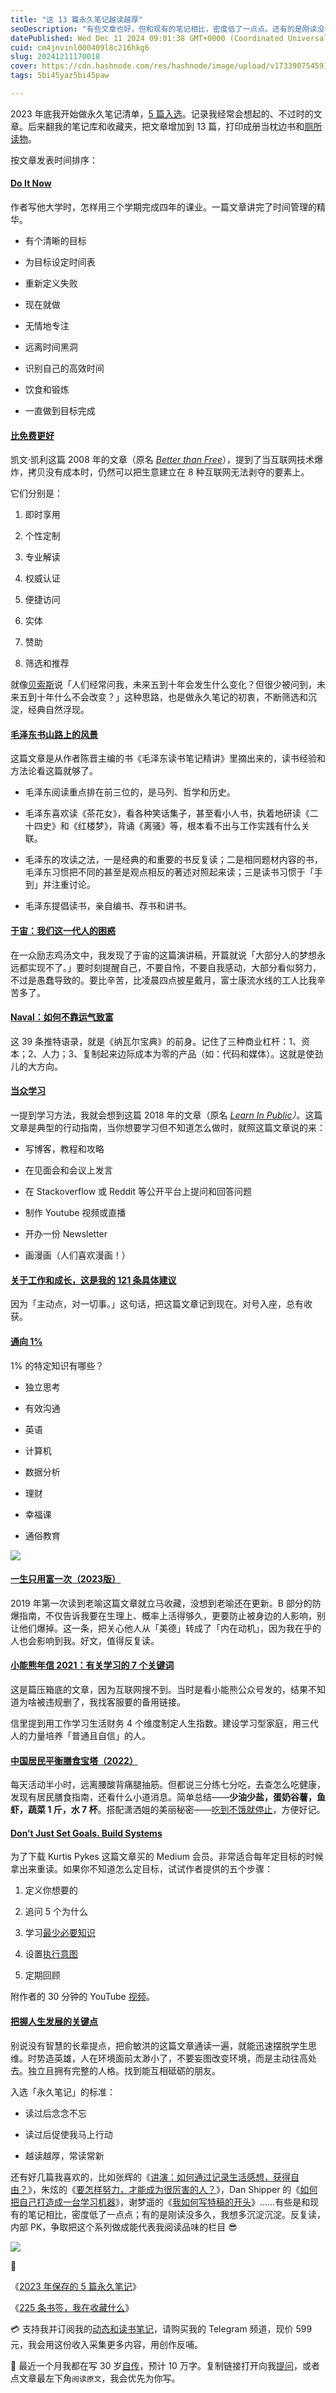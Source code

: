 ```yaml
---
title: "这 13 篇永久笔记越读越厚"
seoDescription: "有些文章也好，但和现有的笔记相比，密度低了一点点。还有的是刚读没多久，我想多沉淀沉淀。反复读，内部 PK，争取把这个系列做成能代表我阅读品味的栏目。"
datePublished: Wed Dec 11 2024 09:01:38 GMT+0000 (Coordinated Universal Time)
cuid: cm4jnvinl000409l8c216hkg6
slug: 20241211170018
cover: https://cdn.hashnode.com/res/hashnode/image/upload/v1733907545911/1be89f4e-438f-427b-8c54-31e59be256f6.jpeg
tags: 5bi45yaz5bi45paw

---
```


2023 年底我开始做永久笔记清单，[5 篇入选](https://mp.weixin.qq.com/s/y6VQ0403Zvqhn92C6EBHxA?token=677923051&lang=zh_CN)。记录我经常会想起的、不过时的文章。后来翻我的笔记库和收藏夹，把文章增加到 13 篇，打印成册当枕边书和[厕所读物](https://mp.weixin.qq.com/s/dsccU5x5ymixz4dLYv78_A)。

按文章发表时间排序：

#### [Do It Now](https://stevepavlina.com/blog/2005/11/do-it-now/)

作者写他大学时，怎样用三个学期完成四年的课业。一篇文章讲完了时间管理的精华。

* 有个清晰的目标
    
* 为目标设定时间表
    
* 重新定义失败
    
* 现在就做
    
* 无情地专注
    
* 远离时间黑洞
    
* 识别自己的高效时间
    
* 饮食和锻炼
    
* 一直做到目标完成
    

#### [比免费更好](https://mp.weixin.qq.com/s/0fmZPjBpBsY3v15C9cnFQg)

凯文·凯利这篇 2008 年的文章（原名 [*Better than Free*](https://kk.org/thetechnium/better-than-fre/)），提到了当互联网技术爆炸，拷贝没有成本时，仍然可以把生意建立在 8 种互联网无法剥夺的要素上。

它们分别是：

1. 即时享用
    
2. 个性定制
    
3. 专业解读
    
4. 权威认证
    
5. 便捷访问
    
6. 实体
    
7. 赞助
    
8. 筛选和推荐
    

就像[贝索斯](https://medium.com/@wooyi/7-lessons-from-jeff-bezos-annual-letters-to-shareholders-d2b795201c16)说「人们经常问我，未来五到十年会发生什么变化？但很少被问到，未来五到十年什么不会改变？」这种思路，也是做永久笔记的初衷，不断筛选和沉淀，经典自然浮现。

#### [毛泽东书山路上的风景](https://news.sina.cn/gn/2018-09-09/detail-ihivtsyk6948457.d.html)

这篇文章是从作者陈晋主编的书《毛泽东读书笔记精讲》里摘出来的，读书经验和方法论看这篇就够了。

* 毛泽东阅读重点排在前三位的，是马列、哲学和历史。
    
* 毛泽东喜欢读《茶花女》，看各种笑话集子，甚至看小人书，执着地研读《二十四史》和《红楼梦》，背诵《离骚》等，根本看不出与工作实践有什么关联。
    
* 毛泽东的攻读之法，一是经典的和重要的书反复读；二是相同题材内容的书，毛泽东习惯把不同的甚至是观点相反的著述对照起来读；三是读书习惯于「手到」并注重讨论。
    
* 毛泽东提倡读书，亲自编书、荐书和讲书。
    

#### [于宙：我们这一代人的困惑](https://blog.sina.com.cn/s/blog_537c25aa0102v9sm.html)

在一众励志鸡汤文中，我发现了于宙的这篇演讲稿，开篇就说「大部分人的梦想永远都实现不了。」要时刻提醒自己，不要自怜，不要自我感动，大部分看似努力，不过是愚蠢导致的。要比辛苦，比凌晨四点披星戴月，富士康流水线的工人比我辛苦多了。

#### [Naval：如何不靠运气致富](https://mp.weixin.qq.com/s/TfhBCbr8-IoHyPKtB3hTlw)

这 39 条推特语录，就是《纳瓦尔宝典》的前身。记住了三种商业杠杆：1、资本；2、人力；3、复制起来边际成本为零的产品（如：代码和媒体）。这就是使劲儿的大方向。

#### [当众学习](https://mp.weixin.qq.com/s/-L7l7-hgKeKuZH6oitN0vA?search_click_id=12531027871246584057-1733810221644-2160674155)

一提到学习方法，我就会想到这篇 2018 年的文章（原名 [*Learn In Public*](https://www.swyx.io/learn-in-public)*）*。这篇文章是典型的行动指南，当你想要学习但不知道怎么做时，就照这篇文章说的来：

* 写博客，教程和攻略
    
* 在见面会和会议上发言
    
* 在 Stackoverflow 或 Reddit 等公开平台上提问和回答问题
    
* 制作 Youtube 视频或直播
    
* 开办一份 Newsletter
    
* 画漫画（人们喜欢漫画！）
    

#### [关于工作和成长，这是我的 121 条具体建议](https://mp.weixin.qq.com/s/ju6lSdQ44o8KU-4MFuw3-Q)

因为「主动点，对一切事。」这句话，把这篇文章记到现在。对号入座，总有收获。

#### [通向 1%](https://reurl.cc/G5XvK3)

1% 的特定知识有哪些？

* 独立思考
    
* 有效沟通
    
* 英语
    
* 计算机
    
* 数据分析
    
* 理财
    
* 幸福课
    
* 通俗教育
    

![](url)

#### [一生只用富一次（2023版）](https://mp.weixin.qq.com/s/ff0G3Bik50mkQ0VO87h-0Q)

2019 年第一次读到老喻这篇文章就立马收藏，没想到老喻还在更新。B 部分的防爆指南，不仅告诉我要在生理上、概率上活得够久，更要防止被身边的人影响，别让他们爆掉。这一条，把关心他人从「美德」转成了「内在动机」，因为我在乎的人也会影响到我。好文，值得反复读。

#### [小能熊年信 2021：有关学习的 7 个关键词](https://app.yinxiang.com/fx/a879e490-cc24-4b3a-995a-a19b94db2c0d)

这是篇压箱底的文章，因为互联网搜不到。当时是看小能熊公众号发的，结果不知道为啥被违规删了，我找客服要的备用链接。

信里提到用工作学习生活财务 4 个维度制定人生指数。建设学习型家庭，用三代人的力量培养「普通且自信」的人。

#### [中国居民平衡膳食宝塔（2022）](https://mp.weixin.qq.com/s/WYd33B5VRy6zI1v8dSbJ6g)

每天活动半小时，远离腰酸背痛腿抽筋。但都说三分练七分吃，去查怎么吃健康，发现有居民膳食指南，还看什么小道消息。简单总结——**少油少盐，蛋奶谷薯，鱼虾，蔬菜 1 斤，水 7 杯**。搭配潇洒姐的美丽秘密——[吃到不饿就停止](https://mp.weixin.qq.com/s/eHXjlQcX6V2qJVgh2RB4ew)，方便好记。

#### [Don’t Just Set Goals. Build Systems](https://medium.com/swlh/dont-just-set-goals-build-systems-8158ac541df)

为了下载 Kurtis Pykes 这篇文章买的 Medium 会员。非常适合每年定目标的时候拿出来重读。如果你不知道怎么定目标，试试作者提供的五个步骤：

1. 定义你想要的
    
2. 追问 5 个为什么
    
3. 学习[最少必要知识](https://web.archive.org/web/20120814095448/http://www.lixiaolai.com/archives/9369.html)
    
4. 设置[执行意图](https://mp.weixin.qq.com/s/G1oJCjNdLQDsWXBoHr8mTA)
    
5. 定期回顾
    

附作者的 30 分钟的 YouTube [视频](https://www.youtube.com/watch?v=hwEoJN63TFo)。

#### [把握人生发展的关键点](https://mp.weixin.qq.com/s/YznqdhECRYO-7f93egBeHg)

别说没有智慧的长辈提点，把俞敏洪的这篇文章通读一遍，就能迅速摆脱学生思维。时势造英雄，人在环境面前太渺小了，不要妄图改变环境，而是主动往高处去。独立且拥有完整的人格。找到能互相砥砺的朋友。

入选「永久笔记」的标准：

* 读过后念念不忘
    
* 读过后促使我马上行动
    
* 越读越厚，常读常新
    

还有好几篇我喜欢的，比如张辉的《[讲演：如何通过记录生活感想，获得自由？](https://mp.weixin.qq.com/s/kq1sZ2VVZ_5zOklmpHr4ng)》，朱炫的《[要怎样努力，才能成为很厉害的人？](https://mp.weixin.qq.com/s/jKyNpImUp8Zbjn3L6GFxDw)》，Dan Shipper 的《[如何把自己打造成一台学习机器](https://mp.weixin.qq.com/s/5ltvi3BoVXXf1DWb7g5YMA)》，谢梦遥的《[我如何写特稿的开头](https://mp.weixin.qq.com/s/_nmKF1ir_Qq6UrfOBPLMBg)》……有些是和现有的笔记相比，密度低了一点点；有的是刚读没多久，我想多沉淀沉淀。反复读，内部 PK，争取把这个系列做成能代表我阅读品味的栏目 😎

![](url)

🔗

《[2023 年保存的 5 篇永久笔记](https://mp.weixin.qq.com/s/y6VQ0403Zvqhn92C6EBHxA)》

《[225 条书签，我在收藏什么](https://mp.weixin.qq.com/s/ZcROoZQnyyj2FNE9yak5ag)》

💳 支持我并订阅我的[动态和读书笔记](https://mp.weixin.qq.com/s/A_yK10ktL8Nl7RzsnGwzEg)，请购买我的 Telegram 频道，现价 599 元，我会用这份收入采集更多内容，用创作反哺。

📖 最近一个月我都在写 30 岁[自传](https://mp.weixin.qq.com/s?__biz=MzI3MzU5MDA1OQ==&mid=2247488741&idx=1&sn=3aca11b2f15bcb82156b45c8a69ae937&chksm=eb21a6a1dc562fb7bbf6242bc1a68995eba7b560a49627ac031e129b33aa29a624896186a2a3#rd)，预计 10 万字。复制链接打开向我[提问](https://wj.qq.com/s2/15897499/4fe9/)，或者点文章最左下角`阅读原文`，我会优先为你写。
